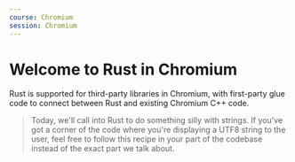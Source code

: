 ```yaml
---
course: Chromium
session: Chromium
---
```

# Welcome to Rust in Chromium

Rust is supported for third-party libraries in Chromium, with first-party glue
code to connect between Rust and existing Chromium C++ code.

> Today, we'll call into Rust to do something silly with strings. If you've
> got a corner of the code where you're displaying a UTF8 string to the user,
> feel free to follow this recipe in your part of the codebase instead of
> the exact part we talk about.
